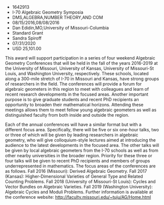 
* 1642913
* I-70 Algebraic Geometry Symposia
* DMS,ALGEBRA,NUMBER THEORY,AND COM
* 08/15/2016,08/08/2016
* Dan Edidin,MO,University of Missouri-Columbia
* Standard Grant
* Sandra Spiroff
* 07/31/2020
* USD 25,101.00

This award will support participation in a series of four weekend Algebraic
Geometry Conferences that will be held in the fall of the years 2016-2019 at the
University of Missouri, University of Kansas, University of Missouri-St Louis,
and Washington University, respectively. These schools, located along a 300-mile
stretch of I-70 in Missouri and Kansas, have strong groups of researchers in the
field. The conferences will provide a forum for algebraic geometers in this
region to meet with colleagues and learn of recent research developments in the
focused areas. Another important purpose is to give graduate students and recent
PhD recipients an opportunity to broaden their mathematical horizons. Attending
these meetings allows them to meet fellow young algebraic geometers as well as
distinguished faculty from both inside and outside the region.

Each of the annual conferences will have a similar format but with a different
focus area. Specifically, there will be five or six one-hour talks, two or three
of which will be given by leading researchers in algebraic geometry, who will
give colloquium-style lectures aimed at introducing the audience to the latest
developments in the focused area. The other talks will be given by local
algebraic geometers from the I-70 schools as well as from other nearby
universities in the broader region. Priority for these three or four talks will
be given to recent PhD recipients and members of groups underrepresented in
mathematics. The focus areas of the conferences are as follows. Fall 2016
(Missouri): Derived Algebraic Geometry. Fall 2017 (Kansas): Higher-Dimensional
Varieties of General Type and Related Counting Problems. Fall 2018 (University
of Missouri-St Louis): Cycles and Vector Bundles on Algebraic Varieties. Fall
2019 (Washington University): Algebraic Cycles and Moduli Problems. Further
information is available at the conference website:
http://faculty.missouri.edu/~tuju/AG/Home.html
